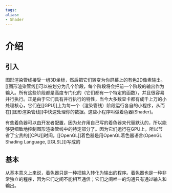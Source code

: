```yaml
---
tags: 
alias:
- Shader
---
```

# 介绍
## 引入
图形渲染管线接受一组3D坐标，然后把它们转变为你屏幕上的有色2D像素输出。[[图形渲染管线]]可以被划分为几个阶段，每个阶段将会把前一个阶段的输出作为输入。所有这些阶段都是高度专门化的（它们都有一个特定的函数），并且很容易并行执行。正是由于它们具有并行执行的特性，当今大多数显卡都有成千上万的小处理核心，它们在[[GPU]]上为每一个（渲染管线）阶段运行各自的小程序，从而在[[图形渲染管线]]中快速处理你的数据。这些小程序叫做着色器(Shader)。

有些着色器可以由开发者配置，因为允许用自己写的着色器来代替默认的，所以能够更细致地控制图形渲染管线中的特定部分了。因为它们运行在GPU上，所以节省了宝贵的[[CPU]]时间。[[OpenGL]]着色器是用OpenGL着色器语言(OpenGL Shading Language, [[GLSL]])写成的

## 基本
从基本意义上来说，着色器只是一种把输入转化为输出的程序。着色器也是一种非常独立的程序，因为它们之间不能相互通信；它们之间唯一的沟通只有通过输入和输出。

